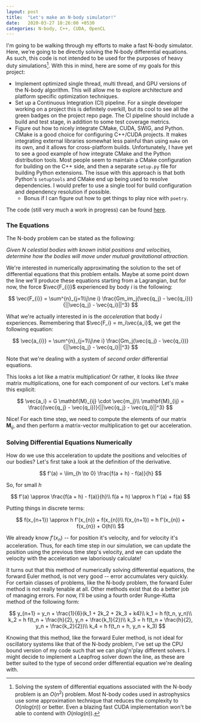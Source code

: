 ```yaml
---
layout: post
title:  "Let's make an N-body simulator!"
date:   2020-03-27 18:26:00 +0530
categories: N-body, C++, CUDA, OpenCL
---
```


I'm going to be walking through my efforts to make a fast N-body simulator. Here, we're going to be directly solving the N-body differential equations. As such, this code is not intended to be used for the purposes of heavy duty simulations[^1]. With this in mind, here are some of my goals for this project:

- Implement optimized single thread, multi thread, and GPU versions of the N-body algorithm. This will allow me to explore architecture and platform specific optimization techniques.
- Set up a Continuous Integration (CI) pipeline. For a single developer working on a project this is definitely overkill, but its cool to see all the green badges on the project repo page. The CI pipeline should include a build and test stage, in addition to some test coverage metrics.
- Figure out how to nicely integrate CMake, CUDA, SWIG, and Python. CMake is a good choice for configuring C++/CUDA projects. It makes integrating external libraries somewhat less painful than using `make` on its own, and it allows for cross-platform builds. Unfortunately, I have yet to see a good example of how integrate CMake and the Python distribution tools. Most people seem to maintain a CMake configuration for building on the C++ side, and then a separate `setup.py` file for building Python extensions. The issue with this approach is that both Python's `setuptools` and CMake end up being used to resolve dependencies. I would prefer to use a single tool for build configuration and dependency resolution if possible.
  - Bonus if I can figure out how to get things to play nice with `poetry`.

The code (still very much a work in progress) can be found [here](https://gitlab.com/dean-shaff/n-body).

### The Equations

The N-body problem can be stated as the following:

*Given $N$ celestial bodies with known initial positions and velocities, determine how the bodies will move under mutual gravitational attraction.*

We're interested in numerically approximating the solution to the set of differential equations that this problem entails. Maybe at some point down the line we'll produce these equations starting from a Lagrangian, but for now, the force $\vec{F_{i}}$ experienced by body $i$ is the following:

$$
\vec{F_{i}} = \sum^{n}_{j=1\\j\ne i} \frac{Gm_im_j(\vec{q_j} - \vec{q_i})}{||\vec{q_j} - \vec{q_i}||^3}
$$

What we're actually interested in is the *acceleration* that body $i$ experiences. Remembering that $\vec{F_i} = m_i\vec{a_i}$, we get the following equation:

$$
\vec{a_{i}} = \sum^{n}_{j=1\\j\ne i} \frac{Gm_j(\vec{q_j} - \vec{q_i})}{||\vec{q_j} - \vec{q_i}||^3}
$$

Note that we're dealing with a system of *second order* differential equations.

This looks a lot like a matrix multiplication! Or rather, it looks like *three* matrix multiplications, one for each component of our vectors. Let's make this explicit:

$$
\vec{a_i} = G \mathbf{M}_{ij} \cdot \vec{m_j}\\
\mathbf{M}_{ij} = \frac{(\vec{q_j} - \vec{q_i})}{||\vec{q_j} - \vec{q_i}||^3}
$$

Nice! For each time step, we need to compute the elements of our matrix $\mathbf{M}_{ij}$, and then perform a matrix-vector multiplication to get our acceleration.

### Solving Differential Equations Numerically

How do we use this acceleration to update the positions and velocities of our bodies? Let's first take a look at the definition of the derivative.

$$
f'(a) = \lim_{h \to 0} \frac{f(a + h) - f(a)}{h}
$$

So, for small $h$

$$
f'(a) \approx \frac{f(a + h) - f(a)}{h}\\
f(a + h) \approx h f'(a) + f(a)
$$

Putting things in discrete terms:

$$
f(x_{n+1}) \approx h f'(x_{n}) + f(x_{n})\\
f(x_{n+1}) = h f'(x_{n}) + f(x_{n}) + O(h)\\
$$

We already know $f'(x_n)$ -- for position it's velocity, and for velocity it's acceleration. Thus, for each time step in our simulation, we can update the position using the previous time step's velocity, and we can update the velocity with the acceleration we laboriously calculate!

It turns out that this method of numerically solving differential equations, the forward Euler method, is not very good -- error accumulates very quickly.  For certain classes of problems, like the N-body problem, the forward Euler method is not really tenable at all. Other methods exist that do a better job of managing errors. For now, I'll be using a fourth order Runge-Kutta method of the following form:

$$
y_{n+1} = y_n + \frac{1}{6}(k_1 + 2k_2 + 2k_3 + k4)\\
k_1 = h f(t_n, y_n)\\
k_2 = h f(t_n + \frac{h}{2}, y_n + \frac{k_1}{2})\\
k_3 = h f(t_n + \frac{h}{2}, y_n + \frac{k_2}{2})\\
k_4 = h f(t_n + h, y_n + k_3)
$$

Knowing that this method, like the forward Euler method, is not ideal for oscillatory systems like that of the N-body problem, I've set up the CPU bound version of my code such that we can plug'n'play different solvers. I might decide to implement a Leapfrog solver down the line, as these are better suited to the type of second order differential equation we're dealing with.

[^1]: Solving the system of differential equations associated with the N-body problem is an $O(n^2)$ problem. Most N-body codes used in astrophysics use some approximation technique that reduces the complexity to $O(nlog(n))$ or better. Even a blazing fast CUDA implementation won't be able to contend with $O(nlog(n))$.
